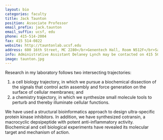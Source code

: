 ```yaml
---
layout: bio
categories: faculty
title: Jack Taunton
position: Associate Professor
email_prefix: jack.taunton
email_suffix: ucsf, edu
phone: 415-514-2004
fax: 415 514-0822
website: http://tauntonlab.ucsf.edu
address: 600 16th Street, MC 2280</br>Genentech Hall, Room N512F</br>San Francisco, CA 94158-2280</br>
info: Administrative Assistant Delaney Lynch may be contacted on 415 502-1475 or <span class="e">delaney.lynch / ucsf, edu </span>
image: taunton.jpg
---
```



Research in my laboratory follows two intersecting trajectories:
1. a cell biology trajectory, in which we pursue a biochemical dissection of the signals that control actin assembly and force generation on the surface of cellular membranes; and 
2. a chemistry trajectory, in which we synthesize small molecule tools to perturb and thereby illuminate cellular functions. 

We have used a structural bioinformatics approach to design ultra-specific protein kinase inhibitors. In addition, we have synthesized cotransin, a macrocyclic depsipeptide with potent anti-inflammatory activity. Biochemical and cell biological experiments have revealed its molecular target and mechanism of action.
